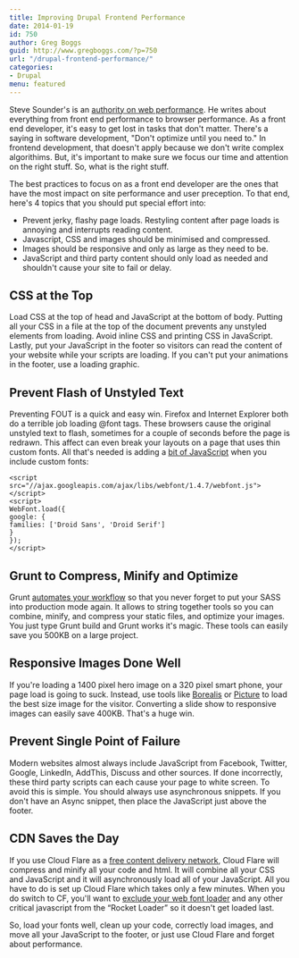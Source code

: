 ```yaml
---
title: Improving Drupal Frontend Performance
date: 2014-01-19
id: 750
author: Greg Boggs
guid: http://www.gregboggs.com/?p=750
url: "/drupal-frontend-performance/"
categories:
- Drupal
menu: featured
---
```


Steve Sounder's is an [authority on web performance][1]. He writes about everything from front end performance to browser performance. As a front end developer, it's easy to get lost in tasks that don't matter. There's a saying in software development, "Don't optimize until you need to." In frontend development, that doesn't apply because we don't write complex algorithims. But, it's important to make sure we focus our time and attention on the right stuff. So, what is the right stuff.

The best practices to focus on as a front end developer are the ones that have the most impact on site performance and user preception. To that end, here's 4 topics that you should put special effort into:

  * Prevent jerky, flashy page loads. Restyling content after page loads is annoying and interrupts reading content.
  * Javascript, CSS and images should be minimised and compressed.
  * Images should be responsive and only as large as they need to be.
  * JavaScript and third party content should only load as needed and shouldn't cause your site to fail or delay.

## CSS at the Top

Load CSS at the top of head and JavaScript at the bottom of body. Putting all your CSS in a file at the top of the document prevents any unstyled elements from loading. Avoid inline CSS and printing CSS in JavaScript. Lastly, put your JavaScript in the footer so visitors can read the content of your website while your scripts are loading. If you can't put your animations in the footer, use a loading graphic.

## Prevent Flash of Unstyled Text

Preventing FOUT is a quick and easy win. Firefox and Internet Explorer both do a terrible job loading @font tags. These browsers cause the original unstyled text to flash, sometimes for a couple of seconds before the page is redrawn. This affect can even break your layouts on a page that uses thin custom fonts. All that's needed is adding a [bit of JavaScript][2] when you include custom fonts:  


    <script src="//ajax.googleapis.com/ajax/libs/webfont/1.4.7/webfont.js"></script>
    <script>
    WebFont.load({
    google: {
    families: ['Droid Sans', 'Droid Serif']
    }
    });
    </script>
    
## Grunt to Compress, Minify and Optimize

Grunt [automates your workflow][3] so that you never forget to put your SASS into production mode again. It allows to string together tools so you can combine, minify, and compress your static files, and optimize your images. You just type Grunt build and Grunt works it's magic. These tools can easily save you 500KB on a large project.

## Responsive Images Done Well

If you're loading a 1400 pixel hero image on a 320 pixel smart phone, your page load is going to suck. Instead, use tools like [Borealis][4] or [Picture][5] to load the best size image for the visitor. Converting a slide show to responsive images can easily save 400KB. That's a huge win.

## Prevent Single Point of Failure

Modern websites almost always include JavaScript from Facebook, Twitter, Google, LinkedIn, AddThis, Discuss and other sources. If done incorrectly, these third party scripts can each cause your page to white screen. To avoid this is simple. You should always use asynchronous snippets. If you don't have an Async snippet, then place the JavaScript just above the footer.

## CDN Saves the Day

If you use Cloud Flare as a [free content delivery network][6], Cloud Flare will compress and minify all your code and html. It will combine all your CSS and JavaScript and it will asynchronously load all of your JavaScript. All you have to do is set up Cloud Flare which takes only a few minutes. When you do switch to CF, you'll want to [exclude your web font loader][7] and any other critical javascript from the &#8220;Rocket Loader&#8221; so it doesn't get loaded last.

So, load your fonts well, clean up your code, correctly load images, and move all your JavaScript to the footer, or just use Cloud Flare and forget about performance.

 [1]: http://stevesouders.com/
 [2]: https://github.com/typekit/webfontloader
 [3]: http://www.grunt.js/
 [4]: https://drupal.org/project/borealis
 [5]: https://drupal.org/project/picture
 [6]: https://www.cloudflare.com/
 [7]: https://support.cloudflare.com/hc/en-us/articles/200169436--How-can-I-have-Rocket-Loader-ignore-my-script-s-in-Automatic-Mode-
